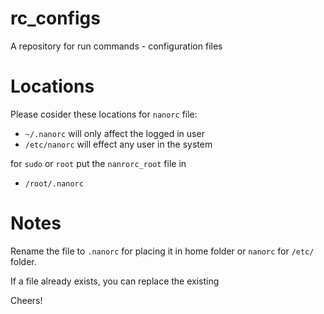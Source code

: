 # rc_configs
A repository for run commands - configuration files

# Locations
Please cosider these locations for `nanorc` file:

- `~/.nanorc` will only affect the logged in user
- `/etc/nanorc` will effect any user in the system

for `sudo` or `root` put the `nanrorc_root` file in
- `/root/.nanorc`

# Notes
Rename the file to `.nanorc` for placing it in home folder or `nanorc` for `/etc/` folder.

If a file already exists, you can replace the existing

Cheers!

